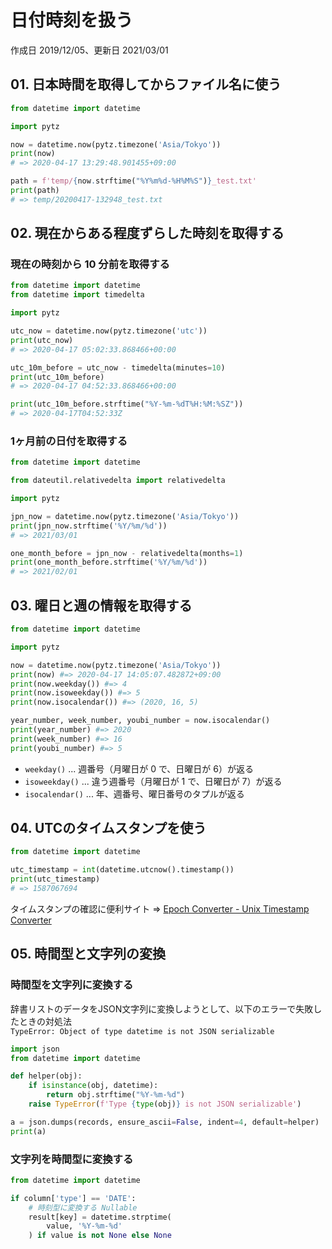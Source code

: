 # 日付時刻を扱う

作成日 2019/12/05、更新日 2021/03/01

## 01. 日本時間を取得してからファイル名に使う

```python
from datetime import datetime

import pytz

now = datetime.now(pytz.timezone('Asia/Tokyo'))
print(now)
# => 2020-04-17 13:29:48.901455+09:00

path = f'temp/{now.strftime("%Y%m%d-%H%M%S")}_test.txt'
print(path)
# => temp/20200417-132948_test.txt
```

## 02. 現在からある程度ずらした時刻を取得する

### 現在の時刻から 10 分前を取得する

```python
from datetime import datetime
from datetime import timedelta

import pytz

utc_now = datetime.now(pytz.timezone('utc'))
print(utc_now)
# => 2020-04-17 05:02:33.868466+00:00

utc_10m_before = utc_now - timedelta(minutes=10)
print(utc_10m_before)
# => 2020-04-17 04:52:33.868466+00:00

print(utc_10m_before.strftime("%Y-%m-%dT%H:%M:%SZ"))
# => 2020-04-17T04:52:33Z
```

### 1ヶ月前の日付を取得する

```python
from datetime import datetime

from dateutil.relativedelta import relativedelta

import pytz

jpn_now = datetime.now(pytz.timezone('Asia/Tokyo'))
print(jpn_now.strftime('%Y/%m/%d'))
# => 2021/03/01

one_month_before = jpn_now - relativedelta(months=1)
print(one_month_before.strftime('%Y/%m/%d'))
# => 2021/02/01
```

## 03. 曜日と週の情報を取得する

```python
from datetime import datetime

import pytz

now = datetime.now(pytz.timezone('Asia/Tokyo'))
print(now) #=> 2020-04-17 14:05:07.482872+09:00
print(now.weekday()) #=> 4
print(now.isoweekday()) #=> 5
print(now.isocalendar()) #=> (2020, 16, 5)

year_number, week_number, youbi_number = now.isocalendar()
print(year_number) #=> 2020
print(week_number) #=> 16
print(youbi_number) #=> 5
```

- `weekday()` ... 週番号（月曜日が 0 で、日曜日が 6）が返る
- `isoweekday()` ... 違う週番号（月曜日が 1 で、日曜日が 7）が返る
- `isocalendar()` ... 年、週番号、曜日番号のタプルが返る

## 04. UTCのタイムスタンプを使う

```python
from datetime import datetime

utc_timestamp = int(datetime.utcnow().timestamp())
print(utc_timestamp)
# => 1587067694
```

タイムスタンプの確認に便利サイト => [Epoch Converter \- Unix Timestamp Converter](https://www.epochconverter.com/)

## 05. 時間型と文字列の変換

### 時間型を文字列に変換する

辞書リストのデータをJSON文字列に変換しようとして、以下のエラーで失敗したときの対処法\
`TypeError: Object of type datetime is not JSON serializable`

```python
import json
from datetime import datetime

def helper(obj):
    if isinstance(obj, datetime):
        return obj.strftime("%Y-%m-%d")
    raise TypeError(f'Type {type(obj)} is not JSON serializable')

a = json.dumps(records, ensure_ascii=False, indent=4, default=helper)
print(a)
```

### 文字列を時間型に変換する

```python
from datetime import datetime

if column['type'] == 'DATE':
    # 時刻型に変換する Nullable
    result[key] = datetime.strptime(
        value, '%Y-%m-%d'
    ) if value is not None else None
```
